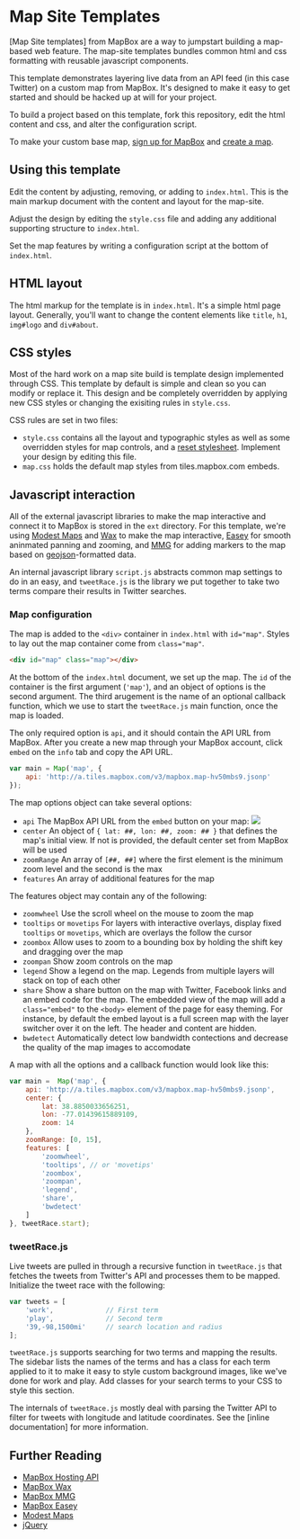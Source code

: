 # Map Site Templates

[Map Site templates] from MapBox are a way to jumpstart building a map-based web feature. The map-site templates bundles common html and css formatting with reusable javascript components. 

This template demonstrates layering live data from an API feed (in this case Twitter) on a custom map from MapBox. It's designed to make it easy to get started and should be hacked up at will for your project.

To build a project based on this template, fork this repository, edit the html content and css, and alter the configuration script.

To make your custom base map, [sign up for MapBox](http://mapbox.com/plans/) and [create a map](http://mapbox.com/hosting/creating/).


## Using this template

Edit the content by adjusting, removing, or adding to `index.html`. This is the main markup document with the content and layout for the map-site.

Adjust the design by editing the `style.css` file and adding any additional supporting structure to `index.html`.

Set the map features by writing a configuration script at the bottom of `index.html`. 


## HTML layout

The html markup for the template is in `index.html`. It's a simple html page layout. Generally, you'll want to change the content elements like `title`, `h1`, `img#logo` and `div#about`.


## CSS styles

Most of the hard work on a map site build is template design implemented through CSS. This template by default is simple and clean so you can modify or replace it. This design and be completely overridden by applying new CSS styles or changing the exisiting rules in `style.css`.

CSS rules are set in two files:

- `style.css` contains all the layout and typographic styles as well as some overridden styles for map controls, and a [reset stylesheet](http://meyerweb.com/eric/tools/css/reset/). Implement your design by editing this file.
- `map.css` holds the default map styles from tiles.mapbox.com embeds.


## Javascript interaction

All of the external javascript libraries to make the map interactive and connect it to MapBox is stored in the `ext` directory. For this template, we're using [Modest Maps](http://modestmaps.com/) and [Wax](http://mapbox.com/wax) to make the map interactive, [Easey](https://github.com/mapbox/easey) for smooth aninmated panning and zooming, and [MMG](http://mapbox.com/mmg/) for adding markers to the map based on [geojson](http://www.geojson.org/)-formatted data.

An internal javascript library `script.js` abstracts common map settings to do in an easy, and `tweetRace.js` is the library we put together to take two terms compare their results in Twitter searches.


### Map configuration

The map is added to the `<div>` container in `index.html` with `id="map"`. Styles to lay out the map container come from `class="map"`.

```html
<div id="map" class="map"></div>
```

At the bottom of the `index.html` document, we set up the map. The `id` of the container is the first argument (`'map'`), and an object of options is the second argument. The third arugement is the name of an optional callback function, which we use to start the `tweetRace.js` main function, once the map is loaded. 

The only required option is `api`, and it should contain the API URL from MapBox. After you create a new map through your MapBox account, click `embed` on the `info` tab and copy the API URL.

```js
var main = Map('map', { 
    api: 'http://a.tiles.mapbox.com/v3/mapbox.map-hv50mbs9.jsonp' 
});
```

The map options object can take several options:

- `api` The MapBox API URL from the `embed` button on your map:
  ![](http://mapbox.com/images/hosting/embedding-4.png)
- `center` An object of `{ lat: ##, lon: ##, zoom: ## }` that defines the map's initial view. If not is provided, the default center set from MapBox will be used
- `zoomRange` An array of `[##, ##]` where the first element is the minimum zoom level and the second is the max
- `features` An array of additional features for the map

The features object may contain any of the following:

- `zoomwheel` Use the scroll wheel on the mouse to zoom the map
- `tooltips` or `movetips` For layers with interactive overlays, display fixed `tooltips` or `movetips`, which are overlays the follow the cursor
- `zoombox` Allow uses to zoom to a bounding box by holding the shift key and dragging over the map
- `zoompan` Show zoom controls on the map
- `legend` Show a legend on the map. Legends from multiple layers will stack on top of each other
- `share` Show a share button on the map with Twitter, Facebook links and an embed code for the map. The embedded view of the map will add a `class="embed"` to the `<body>` element of the page for easy theming. For instance, by default the embed layout is a full screen map with the layer switcher over it on the left. The header and content are hidden.
- `bwdetect` Automatically detect low bandwidth contections and decrease the quality of the map images to accomodate

A map with all the options and a callback function would look like this:

```js
var main =  Map('map', {
    api: 'http://a.tiles.mapbox.com/v3/mapbox.map-hv50mbs9.jsonp',
    center: {
        lat: 38.8850033656251,
        lon: -77.01439615889109,
        zoom: 14
    },
    zoomRange: [0, 15],
    features: [
        'zoomwheel',
        'tooltips', // or 'movetips'
        'zoombox',
        'zoompan',
        'legend',
        'share',
        'bwdetect'
    ]
}, tweetRace.start);
```

### tweetRace.js

Live tweets are pulled in through a recursive function in `tweetRace.js` that fetches the tweets from Twitter's API and processes them to be mapped. Initialize the tweet race with the following:

```js
var tweets = [
    'work',             // First term
    'play',             // Second term
    '39,-98,1500mi'     // search location and radius
];
```

`tweetRace.js` supports searching for two terms and mapping the results. The sidebar lists the names of the terms and has a class for each term applied to it to make it easy to style custom background images, like we've done for work and play. Add classes for your search terms to your CSS to style this section.

The internals of `tweetRace.js` mostly deal with parsing the Twitter API to filter for tweets with longitude and latitude coordinates. See the [inline documentation] for more information.


## Further Reading

* [MapBox Hosting API](http://mapbox.com/hosting/api/)
* [MapBox Wax](http://mapbox.com/wax/)
* [MapBox MMG](http://mapbox.com/mmg/)
* [MapBox Easey](http://mapbox.com/easey/)
* [Modest Maps](http://modestmaps.com/)
* [jQuery](http://jquery.com/)
